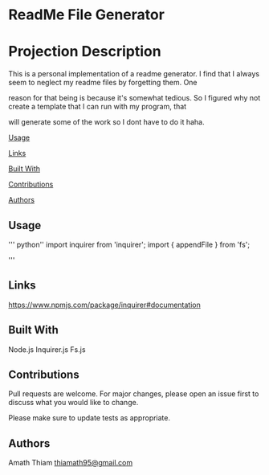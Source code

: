 # ReadMe File Generator 

# Projection Description 

This is a personal implementation of a readme generator. I find that I always seem to neglect my readme files by forgetting them. One

reason for that being is because it's somewhat tedious. So I figured why not create a template that I can run with my program, that

will generate some of the work so I dont have to do it haha.


[Usage](#usage)

[Links](#links)


[Built With](#built-with)

[Contributions](#contribtutions)

[Authors](#authors)


## Usage

''' python''
import inquirer from 'inquirer';
import { appendFile } from 'fs';

'''


## Links 
https://www.npmjs.com/package/inquirer#documentation
## Built With 

Node.js
Inquirer.js
Fs.js

## Contributions

Pull requests are welcome. For major changes, please open an issue first to discuss what you would like to change.

Please make sure to update tests as appropriate.

## Authors 
Amath Thiam 
thiamath95@gmail.com
